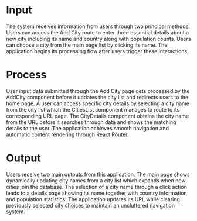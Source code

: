 # Input
The system receives information from users through two principal methods. Users can access the Add City route to enter three essential details about a new city including its name and country along with population counts. Users can choose a city from the main page list by clicking its name. The application begins its processing flow after users trigger these interactions.

# Process
User input data submitted through the Add City page gets processed by the AddCity component before it updates the city list and redirects users to the home page. A user can access specific city details by selecting a city name from the city list which the CitiesList component manages to route to its corresponding URL page. The CityDetails component obtains the city name from the URL before it searches through data and shows the matching details to the user. The application achieves smooth navigation and automatic content rendering through React Router.

# Output
Users receive two main outputs from this application. The main page shows dynamically updating city names from a city list which expands when new cities join the database. The selection of a city name through a click action leads to a details page showing its name together with country information and population statistics. The application updates its URL while clearing previously selected city choices to maintain an uncluttered navigation system.

